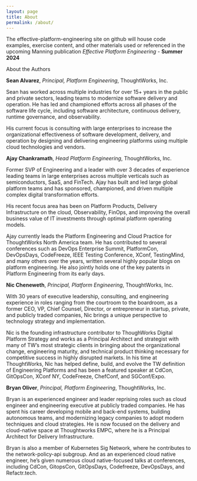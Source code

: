 ```yaml
---
layout: page
title: About
permalink: /about/
---
```


The effective-platform-engineering site on github will house code examples, exercise content, and other materials used or referenced in the upcoming Manning publication _Effective Platform Engineering_ - **Summer 2024**

About the Authors  

**Sean Alvarez**, _Principal, Platform Engineering_, ThoughtWorks, Inc.  

Sean has worked across multiple industries for over 15+ years in the public and private sectors, leading teams to modernize software delivery and operation.  He has led and championed efforts across all phases of the software life cycle, including software architecture, continuous delivery, runtime governance, and observability.  

His current focus is consulting with large enterprises to increase the organizational effectiveness of software development, delivery, and operation by designing and delivering engineering platforms using multiple cloud technologies and vendors.  

**Ajay Chankramath**, _Head Platform Engineering_, ThoughtWorks, Inc.  

Former SVP of Engineering and a leader with over 3 decades of experience leading teams in large enterprises across multiple verticals such as semiconductors, SaaS, and FinTech. Ajay has built and led large global platform teams and has sponsored, championed, and driven multiple complex digital transformation efforts.  

His recent focus area has been on Platform Products, Delivery Infrastructure on the cloud, Observability, FinOps, and improving the overall business value of IT investments through optimal platform operating models.  

Ajay currently leads the Platform Engineering and Cloud Practice for ThoughtWorks North America team. He has contributed to several conferences such as DevOps Enterprise Summit, PlatformCon, DevOpsDays, CodeFreeze, IEEE Testing Conference, XConf, TestingMind, and many others over the years, written several highly popular blogs on platform engineering. He also jointly holds one of the key patents in Platform Engineering from its early days.  

**Nic Cheneweth**, _Principal, Platform Engineering_, ThoughtWorks, Inc.    

With 30 years of executive leadership, consulting, and engineering experience in roles ranging from the courtroom to the boardroom, as a former CEO, VP, Chief Counsel, Director, or entrepreneur in startup, private, and publicly traded companies, Nic brings a unique perspective to technology strategy and implementation.  

Nic is the founding infrastructure contributor to ThoughWorks Digital Platform Strategy and works as a Principal Architect and strategist with many of TW’s most strategic clients in bringing about the organizational change, engineering maturity, and technical product thinking necessary for competitive success in highly disrupted markets. In his time at ThoughtWorks, Nic has helped define, build, and evolve the TW definition of Engineering Platforms and has been a featured speaker at CdCon, GitOpsCon, XConf NY, CodeFreeze, ChefConf, and SGConf/Expo.  

**Bryan Oliver**, _Principal, Platform Engineering_, ThoughtWorks, Inc.   

Bryan is an experienced engineer and leader reprising roles such as cloud engineer and engineering executive at publicly traded companies. He has spent his career developing mobile and back-end systems, building autonomous teams, and modernizing legacy companies to adopt modern techniques and cloud strategies. He is now focused on the delivery and cloud-native space at Thoughtworks EMPC, where he is a Principal Architect for Delivery Infrastructure.  

Bryan is also a member of Kubernetes Sig Network, where he contributes to the network-policy-api subgroup. And as an experienced cloud native engineer, he’s given numerous cloud native-focused talks at conferences, including CdCon, GitopsCon, GitOpsDays, Codefreeze, DevOpsDays, and Refactr.tech.  
